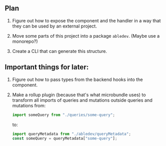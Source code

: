 ## Plan

1. Figure out how to expose the component and the handler in a way that they can
   be used by an external project.

2. Move some parts of this project into a package `abledev`. (Maybe use a
   monorepo?)

3. Create a CLI that can generate this structure.

## Important things for later:

1. Figure out how to pass types from the backend hooks into the component.
2. Make a rollup plugin (because that's what microbundle uses) to transform all
   imports of queries and mutations outside queries and mutations from:

   ```ts
   import someQuery from "./queries/some-query";
   ```

   to:

   ```ts
   import queryMetadata from "./abledev/queryMetadata";
   const someQuery = queryMetadata["some-query"];
   ```

